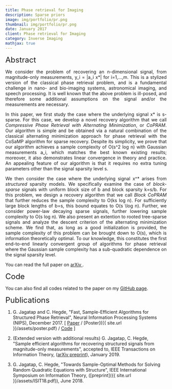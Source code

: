 ```yaml
---
title: Phase retrieval for Imaging
description: Sparse priors
image: img/portfolio/pr.png
thumbnail: img/portfolio/pr.png
date: January 2017
client: Phase retrieval for Imaging
category: Inverse Imaging
mathjax: true
---
```

<font size="+2"> Abstract </font>

<p style='text-align: justify;'>
We consider the problem of recovering an n-dimensional signal, from magnitude-only measurements, y_i = |a_i x*| for i=1,...,m. This is a stylized version of the classical phase retrieval problem, and is a fundamental challenge in nano- and bio-imaging systems, astronomical imaging, and speech processing. It is well known that the above problem is ill-posed, and therefore some additional assumptions on the signal and/or the measurements are necessary.</p>

<p style='text-align: justify;'>
In this paper, we first study the case where the underlying signal x* is s-sparse. For this case, we develop a novel recovery algorithm that we call <i>Compressive Phase Retrieval with Alternating Minimization</i>, or <i>CoPRAM</i>. Our algorithm is simple and be obtained via a natural combination of the classical alternating minimization approach for phase retrieval with the CoSaMP algorithm for sparse recovery. Despite its simplicity, we prove that our algorithm achieves a sample complexity of O(s^2 log n) with Gaussian measurements a_i, which matches the best known existing results; moreover, it also demonstrates linear convergence in theory and practice. An appealing feature of our algorithm is that it requires no extra tuning parameters other than the signal sparsity level s.</p>

<p style='text-align: justify;'>
We then consider the case where the underlying signal x^* arises from <i>structured</i> sparsity models. We specifically examine the case of <i>block-sparse</i> signals with uniform block size of b and block sparsity k=s/b. For this problem, we design a recovery algorithm that we call <i>Block CoPRAM</i> that further reduces the sample complexity to O(ks log n). For sufficiently large block lengths of b=s, this bound equates to O(s \log n). Further, we consider power-law decaying sparse signals, further lowering sample complexity to O(s log n). We also present an extention to rooted tree-sparse signals and analyze the descent criterion of the alternating minimization scheme. We find that, as long as a good initialization is provided, the sample complexity of this problem can be brought down to O(s), which is information theoretically optimal. To our knowledge, this constitutes the first end-to-end linearly convergent group of algorithms for phase retrieval where the Gaussian sample complexity has a sub-quadratic dependence on the signal sparsity level. </p>

You can read the full paper on <a target="_blank" href='https://arxiv.org/abs/1705.06412'> arXiv </a>.

<font size="+2"> Code </font>

You can also find all codes related to the paper on my <a target="_blank" href='https://github.com/GauriJagatap/model-copram'> GitHub page</a>.

<font size="+2"> Publications </font>

1. G. Jagatap and C. Hegde, "Fast, Sample-Efficient Algorithms for Structured Phase Retrieval", Neural Information Processing Systems (NIPS), December 2017.  [ <a target="_blank" href='http://papers.nips.cc/paper/7077-fast-sample-efficient-algorithms-for-structured-phase-retrieval'>Paper</a> / [Poster]({{ site.url }}/assets/poster.pdf) / <a target="_blank" href='https://github.com/GauriJagatap/model-copram'>Code</a> ]

2. (Extended version with additional results) G. Jagatap, C. Hegde, "Sample efficient algorithms for recovering structured signals from magnitude-only measurements", accepted to, IEEE Transactions on Information Theory, 
(<a target="_blank" href='https://arxiv.org/abs/1705.06412'>arXiv preprint</a>), January 2019.

3. G. Jagatap, C. Hegde, "Towards Sample-Optimal Methods for Solving Random Quadratic Equations with Structure", IEEE International Symposium on Information Theory, ([preprint]({{ site.url }}/assets/ISIT18.pdf)), June 2018.
